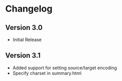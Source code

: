 # Changelog

## Version 3.0

* Initial Release

## Version 3.1

* Added support for setting source/target encoding
* Specify charset in summary.html

